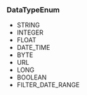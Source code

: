 ### DataTypeEnum
- STRING
- INTEGER
- FLOAT
- DATE_TIME
- BYTE
- URL
- LONG
- BOOLEAN
- FILTER_DATE_RANGE
